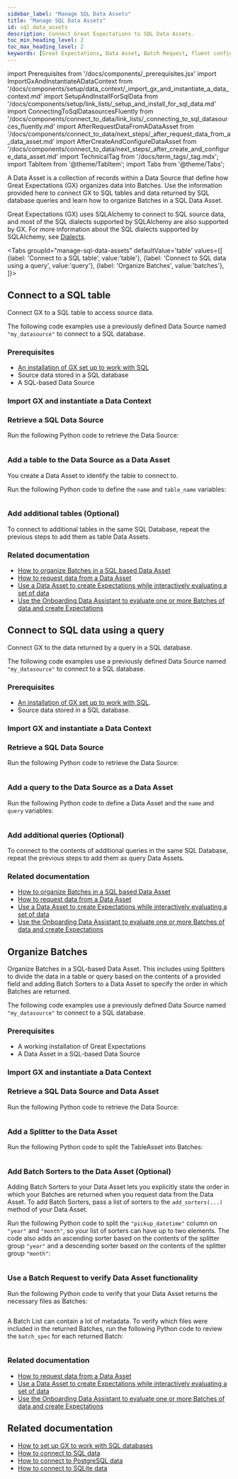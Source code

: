 ```yaml
---
sidebar_label: "Manage SQL Data Assets"
title: "Manage SQL Data Assets"
id: sql_data_assets
description: Connect Great Expectations to SQL Data Assets.
toc_min_heading_level: 2
toc_max_heading_level: 2
keywords: [Great Expectations, Data Asset, Batch Request, fluent configuration method, SQL]
---
```


import Prerequisites from '/docs/components/_prerequisites.jsx'
import ImportGxAndInstantiateADataContext from '/docs/components/setup/data_context/_import_gx_and_instantiate_a_data_context.md'
import SetupAndInstallForSqlData from '/docs/components/setup/link_lists/_setup_and_install_for_sql_data.md'
import ConnectingToSqlDatasourcesFluently from '/docs/components/connect_to_data/link_lists/_connecting_to_sql_datasources_fluently.md'
import AfterRequestDataFromADataAsset from '/docs/components/connect_to_data/next_steps/_after_request_data_from_a_data_asset.md'
import AfterCreateAndConfigureDataAsset from '/docs/components/connect_to_data/next_steps/_after_create_and_configure_data_asset.md'
import TechnicalTag from '/docs/term_tags/_tag.mdx';
import TabItem from '@theme/TabItem';
import Tabs from '@theme/Tabs';


A Data Asset is a collection of records within a Data Source that define how Great Expectations (GX) organizes data into Batches. Use the information provided here to connect GX to SQL tables and data returned by SQL database queries and learn how to organize Batches in a SQL Data Asset.

 Great Expectations (GX) uses SQLAlchemy to connect to SQL source data, and most of the SQL dialects supported by SQLAlchemy are also supported by GX. For more information about the SQL dialects supported by SQLAlchemy, see [Dialects](https://docs.sqlalchemy.org/en/20/dialects/index.html).


<Tabs
  groupId="manage-sql-data-assets"
  defaultValue='table'
  values={[
  {label: 'Connect to a SQL table', value:'table'},
  {label: 'Connect to SQL data using a query', value:'query'},
  {label: 'Organize Batches', value:'batches'},
  ]}>
<TabItem value="table">

## Connect to a SQL table

Connect GX to a SQL table to access source data.

The following code examples use a previously defined Data Source named `"my_datasource"` to connect to a SQL database.

### Prerequisites

<Prerequisites requirePython = {false} requireInstallation = {false} requireDataContext = {false} requireSourceData = {null} requireDatasource = {false} requireExpectationSuite = {false}>

- [An installation of GX set up to work with SQL](/guides/setup/installation/install_gx.md)
- Source data stored in a SQL database
- A SQL-based Data Source

</Prerequisites>

### Import GX and instantiate a Data Context

<ImportGxAndInstantiateADataContext />

### Retrieve a SQL Data Source

Run the following Python code to retrieve the Data Source:

```python name="tests/integration/docusaurus/connecting_to_your_data/fluent_datasources/how_to_connect_to_a_sql_table.py datasource
```

### Add a table to the Data Source as a Data Asset

You create a Data Asset to identify the table to connect to. 

Run the following Python code to define the `name` and `table_name` variables:

```python name="tests/integration/docusaurus/connecting_to_your_data/fluent_datasources/how_to_connect_to_a_sql_table.py create_datasource
```

### Add additional tables (Optional)

To connect to additional tables in the same SQL Database, repeat the previous steps to add them as table Data Assets.

### Related documentation

- [How to organize Batches in a SQL based Data Asset](/guides/connecting_to_your_data/fluent/data_assets/how_to_organize_batches_in_a_sql_based_data_asset.md)
- [How to request data from a Data Asset](/guides/connecting_to_your_data/fluent/batch_requests/how_to_request_data_from_a_data_asset.md)
- [Use a Data Asset to create Expectations while interactively evaluating a set of data](/guides/expectations/how_to_create_and_edit_expectations_with_instant_feedback_from_a_sample_batch_of_data.md)
- [Use the Onboarding Data Assistant to evaluate one or more Batches of data and create Expectations](/guides/expectations/data_assistants/how_to_create_an_expectation_suite_with_the_onboarding_data_assistant.md)

</TabItem>
<TabItem value="query">

## Connect to SQL data using a query

Connect GX to the data returned by a query in a SQL database.

The following code examples use a previously defined Data Source named `"my_datasource"` to connect to a SQL database.

### Prerequisites

<Prerequisites requirePython = {false} requireInstallation = {false} requireDataContext = {false} requireSourceData = {null} requireDatasource = {false} requireExpectationSuite = {false}>

- [An installation of GX set up to work with SQL](/guides/setup/installation/install_gx.md).
- Source data stored in a SQL database.

</Prerequisites> 

### Import GX and instantiate a Data Context

<ImportGxAndInstantiateADataContext />

### Retrieve a SQL Data Source

Run the following Python code to retrieve the Data Source:

```python name="tests/integration/docusaurus/connecting_to_your_data/fluent_datasources/how_to_connect_to_sql_data_using_a_query.py datasource"
```

### Add a query to the Data Source as a Data Asset

Run the following Python code to define a Data Asset and the `name` and `query` variables:

```python name="tests/integration/docusaurus/connecting_to_your_data/fluent_datasources/how_to_connect_to_sql_data_using_a_query.py add_query_asset"
```

### Add additional queries (Optional)

To connect to the contents of additional queries in the same SQL Database, repeat the previous steps to add them as query Data Assets.

### Related documentation

- [How to organize Batches in a SQL based Data Asset](/guides/connecting_to_your_data/fluent/data_assets/how_to_organize_batches_in_a_sql_based_data_asset.md)
- [How to request data from a Data Asset](/guides/connecting_to_your_data/fluent/batch_requests/how_to_request_data_from_a_data_asset.md)
- [Use a Data Asset to create Expectations while interactively evaluating a set of data](/guides/expectations/how_to_create_and_edit_expectations_with_instant_feedback_from_a_sample_batch_of_data.md)
- [Use the Onboarding Data Assistant to evaluate one or more Batches of data and create Expectations](/guides/expectations/data_assistants/how_to_create_an_expectation_suite_with_the_onboarding_data_assistant.md)

</TabItem>
<TabItem value="batches">

## Organize Batches

Organize Batches in a SQL-based Data Asset. This includes using Splitters to divide the data in a table or query based on the contents of a provided field and adding Batch Sorters to a Data Asset to specify the order in which Batches are returned.

The following code examples use a previously defined Data Source named `"my_datasource"` to connect to a SQL database.

### Prerequisites

<Prerequisites>

- A working installation of Great Expectations
- A Data Asset in a SQL-based Data Source

</Prerequisites>


### Import GX and instantiate a Data Context

<ImportGxAndInstantiateADataContext />

### Retrieve a SQL Data Source and Data Asset

Run the following Python code to retrieve the Data Source:

```python name="tests/integration/docusaurus/connecting_to_your_data/fluent_datasources/organize_batches_in_sqlite_datasource.py my_datasource"
```

### Add a Splitter to the Data Asset

Run the following Python code to split the TableAsset into Batches:

```python name="tests/integration/docusaurus/connecting_to_your_data/fluent_datasources/organize_batches_in_sqlite_datasource.py add_splitter_year_and_month"
```

### Add Batch Sorters to the Data Asset (Optional) 

Adding Batch Sorters to your Data Asset lets you explicitly state the order in which your Batches are returned when you request data from the Data Asset. To add Batch Sorters, pass a list of sorters to the `add_sorters(...)` method of your Data Asset.

Run the following Python code to split the `"pickup_datetime"` column on `"year"` and `"month"`, so your list of sorters can have up to two elements. The code also adds an ascending sorter based on the contents of the splitter group `"year"` and a descending sorter based on the contents of the splitter group `"month"`:

```python name="tests/integration/docusaurus/connecting_to_your_data/fluent_datasources/organize_batches_in_sqlite_datasource.py add_sorters"
```

### Use a Batch Request to verify Data Asset functionality

Run the following Python code to verify that your Data Asset returns the necessary files as Batches:

```python name="tests/integration/docusaurus/connecting_to_your_data/fluent_datasources/organize_batches_in_sqlite_datasource.py my_batch_list"
```

A Batch List can contain a lot of metadata. To verify which files were included in the returned Batches, run the following Python code to review the `batch_spec` for each returned Batch:

```python name="tests/integration/docusaurus/connecting_to_your_data/fluent_datasources/organize_batches_in_sqlite_datasource.py print_batch_spec"
```

### Related documentation

- [How to request data from a Data Asset](/guides/connecting_to_your_data/fluent/batch_requests/how_to_request_data_from_a_data_asset.md)
- [Use a Data Asset to create Expectations while interactively evaluating a set of data](/guides/expectations/how_to_create_and_edit_expectations_with_instant_feedback_from_a_sample_batch_of_data.md)
- [Use the Onboarding Data Assistant to evaluate one or more Batches of data and create Expectations](/guides/expectations/data_assistants/how_to_create_an_expectation_suite_with_the_onboarding_data_assistant.md)

</TabItem>
</Tabs>

## Related documentation

- [How to set up GX to work with SQL databases](/guides/setup/optional_dependencies/sql_databases/how_to_setup_gx_to_work_with_sql_databases.md)
- [How to connect to SQL data](/guides/connecting_to_your_data/fluent/database/connect_sql_source_data.md)
- [How to connect to PostgreSQL data](/guides/connecting_to_your_data/fluent/database/connect_sql_source_data.md)
- [How to connect to SQLite data](/guides/connecting_to_your_data/fluent/database/connect_sql_source_data.md)

